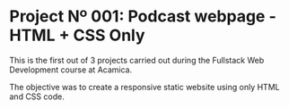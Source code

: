 # Project Nº 001: Podcast webpage - HTML + CSS Only

This is the first out of 3 projects carried out during the Fullstack Web Development course at Acamica.

The objective was to create a responsive static website using only HTML and CSS code.
